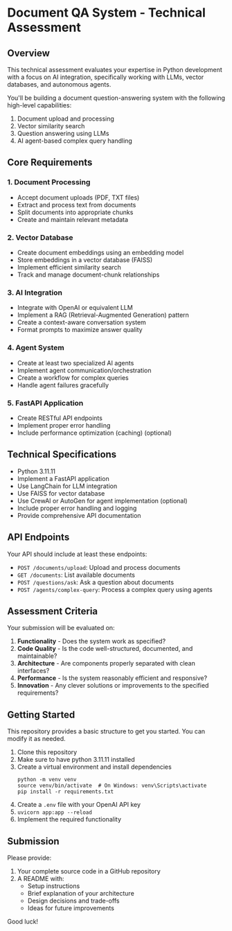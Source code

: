 # Document QA System - Technical Assessment

## Overview

This technical assessment evaluates your expertise in Python development with a focus on AI integration, specifically working with LLMs, vector databases, and autonomous agents.

You'll be building a document question-answering system with the following high-level capabilities:
1. Document upload and processing
2. Vector similarity search
3. Question answering using LLMs
4. AI agent-based complex query handling

## Core Requirements

### 1. Document Processing
- Accept document uploads (PDF, TXT files)
- Extract and process text from documents
- Split documents into appropriate chunks
- Create and maintain relevant metadata

### 2. Vector Database
- Create document embeddings using an embedding model
- Store embeddings in a vector database (FAISS)
- Implement efficient similarity search
- Track and manage document-chunk relationships

### 3. AI Integration
- Integrate with OpenAI or equivalent LLM
- Implement a RAG (Retrieval-Augmented Generation) pattern
- Create a context-aware conversation system
- Format prompts to maximize answer quality

### 4. Agent System
- Create at least two specialized AI agents
- Implement agent communication/orchestration
- Create a workflow for complex queries
- Handle agent failures gracefully

### 5. FastAPI Application
- Create RESTful API endpoints
- Implement proper error handling
- Include performance optimization (caching) (optional)

## Technical Specifications

- Python 3.11.11
- Implement a FastAPI application
- Use LangChain for LLM integration
- Use FAISS for vector database
- Use CrewAI or AutoGen for agent implementation (optional)
- Include proper error handling and logging
- Provide comprehensive API documentation

## API Endpoints

Your API should include at least these endpoints:

- `POST /documents/upload`: Upload and process documents
- `GET /documents`: List available documents
- `POST /questions/ask`: Ask a question about documents
- `POST /agents/complex-query`: Process a complex query using agents

## Assessment Criteria

Your submission will be evaluated on:

1. **Functionality** - Does the system work as specified?
2. **Code Quality** - Is the code well-structured, documented, and maintainable?
3. **Architecture** - Are components properly separated with clean interfaces?
4. **Performance** - Is the system reasonably efficient and responsive?
5. **Innovation** - Any clever solutions or improvements to the specified requirements?

## Getting Started

This repository provides a basic structure to get you started. You can modify it as needed.

1. Clone this repository
2. Make sure to have python 3.11.11 installed
3. Create a virtual environment and install dependencies
   ```
   python -m venv venv
   source venv/bin/activate  # On Windows: venv\Scripts\activate
   pip install -r requirements.txt
   ```
4. Create a `.env` file with your OpenAI API key
5. ```uvicorn app:app --reload```
6. Implement the required functionality

## Submission

Please provide:

1. Your complete source code in a GitHub repository
2. A README with:
   - Setup instructions
   - Brief explanation of your architecture
   - Design decisions and trade-offs
   - Ideas for future improvements

Good luck!